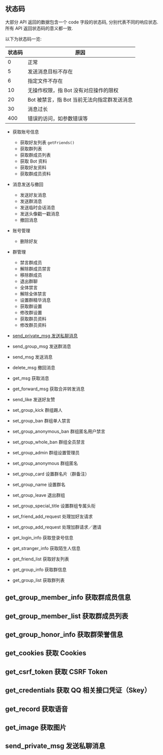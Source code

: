 ## 状态码

大部分 API 返回的数据包含一个 code 字段的状态码, 分别代表不同的响应状态.
所有 API 返回状态码的意义都一致.

以下为状态码一览:

| 状态码 | 原因                                        |
| ------ | ------------------------------------------- |
| 0      | 正常                                        |
| 5      | 发送消息目标不存在                          |
| 6      | 指定文件不存在                              |
| 10     | 无操作权限，指 Bot 没有对应操作的限权       |
| 20     | Bot 被禁言，指 Bot 当前无法向指定群发送消息 |
| 30     | 消息过长                                    |
| 400    | 错误的访问，如参数错误等                    |

- 获取账号信息
    - 获取好友列表 `getFriends()`
    - 获取群列表
    - 获取群成员列表
    - 获取 Bot 资料
    - 获取好友资料
    - 获取群成员资料

- 消息发送与撤回
    - 发送好友消息
    - 发送群消息
    - 发送临时会话消息
    - 发送头像戳一戳消息
    - 撤回消息

- 账号管理
    - 删除好友

- 群管理
    - 禁言群成员
    - 解除群成员禁言
    - 移除群成员
    - 退出群聊
    - 全体禁言
    - 解除全体禁言
    - 设置群精华消息
    - 获取群设置
    - 修改群设置
    - 获取群员资料
    - 修改群员资料

- [send_private_msg 发送私聊消息](#get_group_member_info)
- send_group_msg 发送群消息
- send_msg 发送消息
- delete_msg 撤回消息
- get_msg 获取消息
- get_forward_msg 获取合并转发消息
- send_like 发送好友赞
- set_group_kick 群组踢人
- set_group_ban 群组单人禁言
- set_group_anonymous_ban 群组匿名用户禁言
- set_group_whole_ban 群组全员禁言
- set_group_admin 群组设置管理员
- set_group_anonymous 群组匿名
- set_group_card 设置群名片（群备注）
- set_group_name 设置群名
- set_group_leave 退出群组
- set_group_special_title 设置群组专属头衔
- set_friend_add_request 处理加好友请求
- set_group_add_request 处理加群请求／邀请
- get_login_info 获取登录号信息
- get_stranger_info 获取陌生人信息
- get_friend_list 获取好友列表
- get_group_info 获取群信息
- get_group_list 获取群列表
## get_group_member_info 获取群成员信息
## get_group_member_list 获取群成员列表
## get_group_honor_info 获取群荣誉信息
## get_cookies 获取 Cookies
## get_csrf_token 获取 CSRF Token
## get_credentials 获取 QQ 相关接口凭证（Skey）
## get_record 获取语音
## get_image 获取图片
## send_private_msg 发送私聊消息
